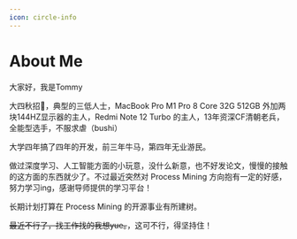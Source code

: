 ```yaml
---
icon: circle-info
---
```

# About Me

大家好，我是Tommy

大四秋招🐶，典型的三低人士，MacBook Pro M1 Pro 8 Core 32G 512GB 外加两块144HZ显示器的主人，Redmi Note 12 Turbo 的主人，13年资深CF清朝老兵，全能型选手，不服求虐（bushi）

大学四年搞了四年的开发，前三年牛马，第四年无业游民。

做过深度学习、人工智能方面的小玩意，没什么新意，也不好发论文，慢慢的接触的这方面的东西就少了。不过最近突然对 Process Mining 方向抱有一定的好感，努力学习ing，感谢导师提供的学习平台！

长期计划打算在 Process Mining 的开源事业有所建树。

~~最近不行了，找工作找的我想yue。~~，这可不行，得坚持住！

